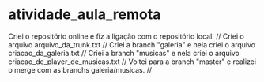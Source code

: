 # atividade_aula_remota
Criei o repositório online e fiz a ligação com o repositório local. // 
Criei o arquivo arquivo_da_trunk.txt // 
Criei a branch "galeria" e nela criei o arquivo criacao_da_galeria.txt // 
Criei a branch "musicas" e nela criei o arquivo criacao_de_player_de_musicas.txt // 
Voltei para a branch "master" e realizei o merge com as branchs galeria/musicas. // 
